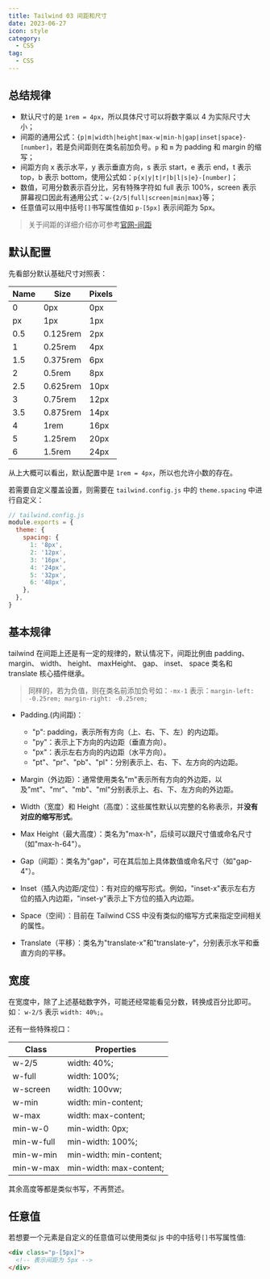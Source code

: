 ```yaml
---
title: Tailwind 03 间距和尺寸
date: 2023-06-27
icon: style
category:
  - CSS
tag:
  - CSS
---
```


## 总结规律

- 默认尺寸的是 `1rem = 4px`，所以具体尺寸可以将数字乘以 4 为实际尺寸大小；
- 间距的通用公式：`{p|m|width|height|max-w|min-h|gap|inset|space}-[number]`，若是负间距则在类名前加负号。`p` 和 `m` 为 padding 和 margin 的缩写；
- 间距方向 x 表示水平，y 表示垂直方向，s 表示 start，e 表示 end，t 表示 top，b 表示 bottom，使用公式如：`p{x|y|t|r|b|l|s|e}-[number]`；
- 数值，可用分数表示百分比，另有特殊字符如 full 表示 100%，screen 表示屏幕视口因此有通用公式：`w-{2/5|full|screen|min|max}`等；
- 任意值可以用中括号`[]`书写属性值如 `p-[5px]` 表示间距为 5px。

> 关于间距的详细介绍亦可参考[官网-间距](https://tailwindcss.com/docs/customizing-spacing)

## 默认配置

先看部分默认基础尺寸对照表：

| Name | Size     | Pixels |
| ---- | -------- | ------ |
| 0    | 0px      | 0px    |
| px   | 1px      | 1px    |
| 0.5  | 0.125rem | 2px    |
| 1    | 0.25rem  | 4px    |
| 1.5  | 0.375rem | 6px    |
| 2    | 0.5rem   | 8px    |
| 2.5  | 0.625rem | 10px   |
| 3    | 0.75rem  | 12px   |
| 3.5  | 0.875rem | 14px   |
| 4    | 1rem     | 16px   |
| 5    | 1.25rem  | 20px   |
| 6    | 1.5rem   | 24px   |

从上大概可以看出，默认配置中是 `1rem = 4px`，所以也允许小数的存在。

若需要自定义覆盖设置，则需要在 `tailwind.config.js` 中的 `theme.spacing` 中进行自定义：

```js
// tailwind.config.js
module.exports = {
  theme: {
    spacing: {
      1: '8px',
      2: '12px',
      3: '16px',
      4: '24px',
      5: '32px',
      6: '48px',
    },
  },
}
```

## 基本规律

tailwind 在间距上还是有一定的规律的，默认情况下，间距比例由 padding、 margin、 width、 height、 maxHeight、 gap、 inset、 space 类名和 translate 核心插件继承。

> 同样的，若为负值，则在类名前添加负号如：`-mx-1` 表示：`margin-left: -0.25rem; margin-right: -0.25rem;`

- Padding.(内间距)：
  - "p": padding，表示所有方向（上、右、下、左）的内边距。
  - "py"：表示上下方向的内边距（垂直方向）。
  - "px"：表示左右方向的内边距（水平方向）。
  - "pt"、"pr"、"pb"、"pl"：分别表示上、右、下、左方向的内边距。
- Margin（外边距）：通常使用类名"m"表示所有方向的外边距，以及"mt"、"mr"、"mb"、"ml"分别表示上、右、下、左方向的外边距。

- Width（宽度）和 Height（高度）：这些属性默认以完整的名称表示，并**没有对应的缩写形式**。

- Max Height（最大高度）：类名为"max-h"，后续可以跟尺寸值或命名尺寸（如"max-h-64"）。

- Gap（间距）：类名为"gap"，可在其后加上具体数值或命名尺寸（如"gap-4"）。

- Inset（插入内边距/定位）：有对应的缩写形式。例如，"inset-x"表示左右方位的插入内边距，"inset-y"表示上下方位的插入内边距。

- Space（空间）：目前在 Tailwind CSS 中没有类似的缩写方式来指定空间相关的属性。

- Translate（平移）：类名为"translate-x"和"translate-y"，分别表示水平和垂直方向的平移。

## 宽度

在宽度中，除了上述基础数字外，可能还经常能看见分数，转换成百分比即可。如： `w-2/5` 表示 `width: 40%;`。

还有一些特殊视口：

| **Class**  | **Properties**          |
| ---------- | ----------------------- |
| w-2/5      | width: 40%;             |
| w-full     | width: 100%;            |
| w-screen   | width: 100vw;           |
| w-min      | width: min-content;     |
| w-max      | width: max-content;     |
| min-w-0    | min-width: 0px;         |
| min-w-full | min-width: 100%;        |
| min-w-min  | min-width: min-content; |
| min-w-max  | min-width: max-content; |

其余高度等都是类似书写，不再赘述。

## 任意值

若想要一个元素是自定义的任意值可以使用类似 js 中的中括号`[]`书写属性值:

```html
<div class="p-[5px]">
  <!-- 表示间距为 5px -->
</div>
```
